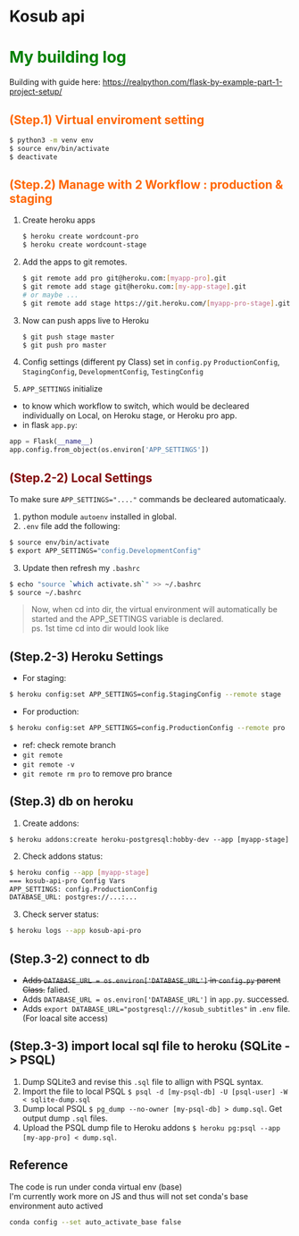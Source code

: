 # Kosub api




# <font color=#008000> My building log </font>
Building with guide here: https://realpython.com/flask-by-example-part-1-project-setup/

## <font color=#FF6600> (Step.1) Virtual enviroment setting </font>
```bash
$ python3 -m venv env
$ source env/bin/activate
$ deactivate
```

## <font color=#FF6600> (Step.2) Manage with 2 Workflow : production & staging </font>
1. Create heroku apps
    ```bash
    $ heroku create wordcount-pro
    $ heroku create wordcount-stage
    ```
2. Add the apps to git remotes.
    ```bash
    $ git remote add pro git@heroku.com:[myapp-pro].git
    $ git remote add stage git@heroku.com:[my-app-stage].git
    # or maybe ...
    $ git remote add stage https://git.heroku.com/[myapp-pro-stage].git
    ```
3. Now can push apps live to Heroku
    ```bash
    $ git push stage master
    $ git push pro master
    ```

4. Config settings (different py Class) set in `config.py`
  `ProductionConfig`, `StagingConfig`, `DevelopmentConfig`, `TestingConfig`

5. `APP_SETTINGS` initialize
 + to know which workflow to switch, which would be decleared individually on Local, on Heroku stage, or Heroku pro app.
 +  in flask `app.py`:
   ```python
   app = Flask(__name__)
   app.config.from_object(os.environ['APP_SETTINGS'])
   ```

## <font color=#800000> (Step.2-2) Local Settings </font>
To make sure `APP_SETTINGS="...."` commands be decleared automaticaaly.
1. python module `autoenv` installed in global.
2. `.env` file add the following:
```bash
$ source env/bin/activate
$ export APP_SETTINGS="config.DevelopmentConfig"
```
3. Update then refresh my `.bashrc`
```bash
$ echo "source `which activate.sh`" >> ~/.bashrc
$ source ~/.bashrc
```
> Now, when cd into dir, the virtual environment will automatically be started and the APP_SETTINGS variable is declared. <br />
> ps. 1st time cd into dir would look like

## (Step.2-3) Heroku Settings
- For staging:
```bash
$ heroku config:set APP_SETTINGS=config.StagingConfig --remote stage
```
- For production:
```bash
$ heroku config:set APP_SETTINGS=config.ProductionConfig --remote pro
```

- ref: check remote branch
 - `git remote`
 - `git remote -v`
 - `git remote rm pro` to remove pro brance

 ## (Step.3) db on heroku
 1. Create addons: 
 ```basg
 $ heroku addons:create heroku-postgresql:hobby-dev --app [myapp-stage]
 ```
 2. Check addons status: 
 ```bash
 $ heroku config --app [myapp-stage]
 === kosub-api-pro Config Vars
 APP_SETTINGS: config.ProductionConfig
 DATABASE_URL: postgres://...:...
 ```
 3. Check server status: 
 ```bash
 $ heroku logs --app kosub-api-pro 
 ```

 ## (Step.3-2) connect to db
 - <strike>Adds `DATABASE_URL = os.environ['DATABASE_URL']` in `config.py` parent Class.</strike> falied.
 - Adds `DATABASE_URL = os.environ['DATABASE_URL']`  in `app.py`. successed.
 - Adds `export DATABASE_URL="postgresql:///kosub_subtitles"` in `.env` file. (For loacal site access)

 ## (Step.3-3) import local sql file to heroku (SQLite -> PSQL)
 1. Dump SQLite3 and revise this `.sql` file to allign with PSQL syntax.
 2. Import the file to local PSQL `$ psql -d [my-psql-db] -U [psql-user] -W < sqlite-dump.sql `
 2. Dump local PSQL `$ pg_dump --no-owner [my-psql-db] > dump.sql`. Get output dump `.sql` files.
 3. Upload the PSQL dump file to Heroku addons `$ heroku pg:psql --app [my-app-pro] < dump.sql`.
 

 ## Reference 
 The code is run under conda virtual env (base) <br/>
 I'm currently work more on JS and thus will not set conda's base environment auto actived 
 ```zsh
conda config --set auto_activate_base false
 ```

